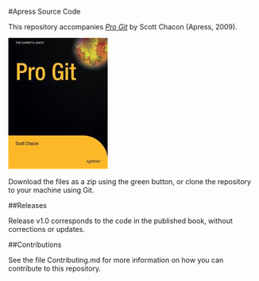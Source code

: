 #Apress Source Code

This repository accompanies [*Pro Git*](http://www.apress.com/9781430218333) by Scott Chacon (Apress, 2009).

![Cover image](9781430218333.jpg)

Download the files as a zip using the green button, or clone the repository to your machine using Git.

##Releases

Release v1.0 corresponds to the code in the published book, without corrections or updates.

##Contributions

See the file Contributing.md for more information on how you can contribute to this repository.
